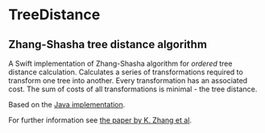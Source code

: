 # TreeDistance

## Zhang-Shasha tree distance algorithm

A Swift implementation of Zhang-Shasha algorithm for *ordered* tree distance calculation. Calculates a series of transformations required to transform one tree into another. Every transformation has an associated cost. The sum of costs of all transformations is minimal - the tree distance.

Based on the [Java implementation](https://github.com/tmatek/zhang-shasha-java).

For further information see [the paper by K. Zhang et al](http://grantjenks.com/wiki/_media/ideas/simple_fast_algorithms_for_the_editing_distance_between_tree_and_related_problems.pdf).
